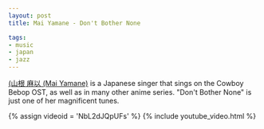 ```yaml
---
layout: post
title: Mai Yamane - Don't Bother None

tags:
- music
- japan
- jazz
---
```

[(山根 麻以 (Mai Yamane)](http://www.futsuunouta.net/) is a Japanese singer that sings on the Cowboy Bebop OST, as well as in many other anime series. "Don't Bother None" is just one of her magnificent tunes.

{% assign videoid = 'NbL2dJQpUFs' %}
{% include youtube_video.html %}

